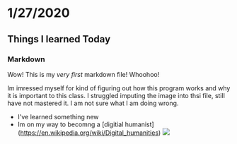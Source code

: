 # 1/27/2020

## Things I learned Today

### Markdown 

Wow! This is my *very first* markdown file! Whoohoo!

Im imressed myself for kind of figuring out how this program works and why it is important to this class. 
I struggled imputing the image into thsi file, still have not mastered it. I am not sure what I am doing wrong. 

 - I've learned something new 
 - Im on my way to becomng a [digitial humanist] (https://en.wikipedia.org/wiki/Digital_humanities)
![](images/Pride_and_Prejudice_in_Voyant_Tools.png)